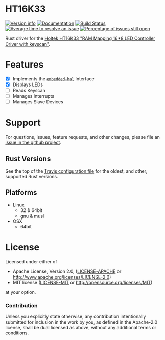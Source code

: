 # HT16K33

[![Version info](https://img.shields.io/crates/v/ht16k33.svg)](https://crates.io/crates/ht16k33)
[![Documentation](https://docs.rs/ht16k33/badge.svg)](https://docs.rs/ht16k33)
[![Build Status](https://travis-ci.org/jasonpeacock/ht16k33.svg?branch=master)](https://travis-ci.org/jasonpeacock/ht16k33)
[![Average time to resolve an issue](http://isitmaintained.com/badge/resolution/jasonpeacock/ht16k33.svg)](http://isitmaintained.com/project/jasonpeacock/ht16k33 "Average time to resolve an issue")
[![Percentage of issues still open](http://isitmaintained.com/badge/open/jasonpeacock/ht16k33.svg)](http://isitmaintained.com/project/jasonpeacock/ht16k33 "Percentage of issues still open")

Rust driver for the [Holtek HT16K33 "RAM Mapping 16\*8 LED Controller Driver with keyscan"](http://www.holtek.com/productdetail/-/vg/HT16K33).

# Features

- [x] Implements the [`embedded-hal`](https://crates.io/crates/embedded-hal) Interface
- [x] Displays LEDs
- [ ] Reads Keyscan
- [ ] Manages Interrupts
- [ ] Manages Slave Devices

# Support

For questions, issues, feature requests, and other changes, please file an [issue in the github project](https://github.com/jasonpeacock/ht16k33/issues).

## Rust Versions

See the top of the [Travis configuration file](.travis.yml) for the oldest, and other, supported Rust versions.

## Platforms

* Linux
    * 32 & 64bit
    * gnu & musl
* OSX
    * 64bit

# License

Licensed under either of

* Apache License, Version 2.0, ([LICENSE-APACHE](LICENSE-APACHE) or http://www.apache.org/licenses/LICENSE-2.0)
* MIT license ([LICENSE-MIT](LICENSE-MIT) or http://opensource.org/licenses/MIT)

at your option.

### Contribution

Unless you explicitly state otherwise, any contribution intentionally submitted for inclusion in the work by you,
as defined in the Apache-2.0 license, shall be dual licensed as above, without any additional terms or conditions.
